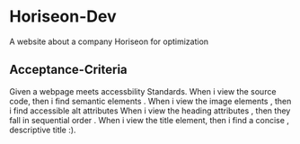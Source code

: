 # Horiseon-Dev
A website about a company Horiseon for optimization
## Acceptance-Criteria 
Given a webpage meets accessbility Standards.
When i view the source code, then i find semantic elements . 
When i view  the image elements , then i find accessible alt attributes 
When i view the heading attributes , then they fall in sequential order . 
When i view the title element, then i find a concise , descriptive title :). 

